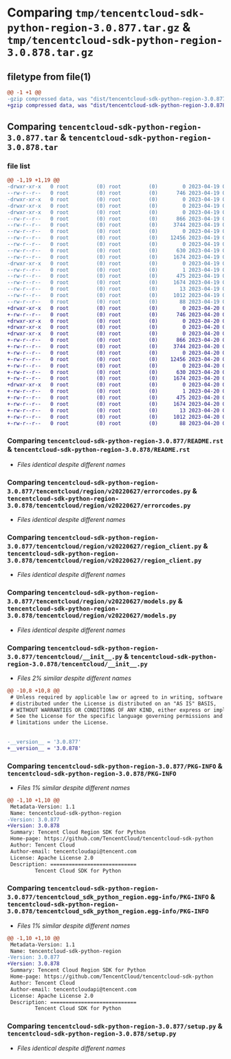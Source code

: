# Comparing `tmp/tencentcloud-sdk-python-region-3.0.877.tar.gz` & `tmp/tencentcloud-sdk-python-region-3.0.878.tar.gz`

## filetype from file(1)

```diff
@@ -1 +1 @@
-gzip compressed data, was "dist/tencentcloud-sdk-python-region-3.0.877.tar", last modified: Wed Apr 19 09:26:46 2023, max compression
+gzip compressed data, was "dist/tencentcloud-sdk-python-region-3.0.878.tar", last modified: Thu Apr 20 00:40:02 2023, max compression
```

## Comparing `tencentcloud-sdk-python-region-3.0.877.tar` & `tencentcloud-sdk-python-region-3.0.878.tar`

### file list

```diff
@@ -1,19 +1,19 @@
-drwxr-xr-x   0 root         (0) root         (0)        0 2023-04-19 09:26:46.000000 tencentcloud-sdk-python-region-3.0.877/
--rw-r--r--   0 root         (0) root         (0)      746 2023-04-19 09:26:46.000000 tencentcloud-sdk-python-region-3.0.877/README.rst
-drwxr-xr-x   0 root         (0) root         (0)        0 2023-04-19 09:26:46.000000 tencentcloud-sdk-python-region-3.0.877/tencentcloud/
-drwxr-xr-x   0 root         (0) root         (0)        0 2023-04-19 09:26:46.000000 tencentcloud-sdk-python-region-3.0.877/tencentcloud/region/
-drwxr-xr-x   0 root         (0) root         (0)        0 2023-04-19 09:26:46.000000 tencentcloud-sdk-python-region-3.0.877/tencentcloud/region/v20220627/
--rw-r--r--   0 root         (0) root         (0)      866 2023-04-19 09:26:46.000000 tencentcloud-sdk-python-region-3.0.877/tencentcloud/region/v20220627/errorcodes.py
--rw-r--r--   0 root         (0) root         (0)     3744 2023-04-19 09:26:46.000000 tencentcloud-sdk-python-region-3.0.877/tencentcloud/region/v20220627/region_client.py
--rw-r--r--   0 root         (0) root         (0)        0 2023-04-19 09:26:46.000000 tencentcloud-sdk-python-region-3.0.877/tencentcloud/region/v20220627/__init__.py
--rw-r--r--   0 root         (0) root         (0)    12456 2023-04-19 09:26:46.000000 tencentcloud-sdk-python-region-3.0.877/tencentcloud/region/v20220627/models.py
--rw-r--r--   0 root         (0) root         (0)        0 2023-04-19 09:26:46.000000 tencentcloud-sdk-python-region-3.0.877/tencentcloud/region/__init__.py
--rw-r--r--   0 root         (0) root         (0)      630 2023-04-19 09:26:46.000000 tencentcloud-sdk-python-region-3.0.877/tencentcloud/__init__.py
--rw-r--r--   0 root         (0) root         (0)     1674 2023-04-19 09:26:46.000000 tencentcloud-sdk-python-region-3.0.877/PKG-INFO
-drwxr-xr-x   0 root         (0) root         (0)        0 2023-04-19 09:26:46.000000 tencentcloud-sdk-python-region-3.0.877/tencentcloud_sdk_python_region.egg-info/
--rw-r--r--   0 root         (0) root         (0)        1 2023-04-19 09:26:46.000000 tencentcloud-sdk-python-region-3.0.877/tencentcloud_sdk_python_region.egg-info/dependency_links.txt
--rw-r--r--   0 root         (0) root         (0)      475 2023-04-19 09:26:46.000000 tencentcloud-sdk-python-region-3.0.877/tencentcloud_sdk_python_region.egg-info/SOURCES.txt
--rw-r--r--   0 root         (0) root         (0)     1674 2023-04-19 09:26:46.000000 tencentcloud-sdk-python-region-3.0.877/tencentcloud_sdk_python_region.egg-info/PKG-INFO
--rw-r--r--   0 root         (0) root         (0)       13 2023-04-19 09:26:46.000000 tencentcloud-sdk-python-region-3.0.877/tencentcloud_sdk_python_region.egg-info/top_level.txt
--rw-r--r--   0 root         (0) root         (0)     1012 2023-04-19 09:26:46.000000 tencentcloud-sdk-python-region-3.0.877/setup.py
--rw-r--r--   0 root         (0) root         (0)       88 2023-04-19 09:26:46.000000 tencentcloud-sdk-python-region-3.0.877/setup.cfg
+drwxr-xr-x   0 root         (0) root         (0)        0 2023-04-20 00:40:02.000000 tencentcloud-sdk-python-region-3.0.878/
+-rw-r--r--   0 root         (0) root         (0)      746 2023-04-20 00:40:01.000000 tencentcloud-sdk-python-region-3.0.878/README.rst
+drwxr-xr-x   0 root         (0) root         (0)        0 2023-04-20 00:40:02.000000 tencentcloud-sdk-python-region-3.0.878/tencentcloud/
+drwxr-xr-x   0 root         (0) root         (0)        0 2023-04-20 00:40:02.000000 tencentcloud-sdk-python-region-3.0.878/tencentcloud/region/
+drwxr-xr-x   0 root         (0) root         (0)        0 2023-04-20 00:40:02.000000 tencentcloud-sdk-python-region-3.0.878/tencentcloud/region/v20220627/
+-rw-r--r--   0 root         (0) root         (0)      866 2023-04-20 00:40:01.000000 tencentcloud-sdk-python-region-3.0.878/tencentcloud/region/v20220627/errorcodes.py
+-rw-r--r--   0 root         (0) root         (0)     3744 2023-04-20 00:40:01.000000 tencentcloud-sdk-python-region-3.0.878/tencentcloud/region/v20220627/region_client.py
+-rw-r--r--   0 root         (0) root         (0)        0 2023-04-20 00:40:01.000000 tencentcloud-sdk-python-region-3.0.878/tencentcloud/region/v20220627/__init__.py
+-rw-r--r--   0 root         (0) root         (0)    12456 2023-04-20 00:40:01.000000 tencentcloud-sdk-python-region-3.0.878/tencentcloud/region/v20220627/models.py
+-rw-r--r--   0 root         (0) root         (0)        0 2023-04-20 00:40:01.000000 tencentcloud-sdk-python-region-3.0.878/tencentcloud/region/__init__.py
+-rw-r--r--   0 root         (0) root         (0)      630 2023-04-20 00:40:01.000000 tencentcloud-sdk-python-region-3.0.878/tencentcloud/__init__.py
+-rw-r--r--   0 root         (0) root         (0)     1674 2023-04-20 00:40:02.000000 tencentcloud-sdk-python-region-3.0.878/PKG-INFO
+drwxr-xr-x   0 root         (0) root         (0)        0 2023-04-20 00:40:02.000000 tencentcloud-sdk-python-region-3.0.878/tencentcloud_sdk_python_region.egg-info/
+-rw-r--r--   0 root         (0) root         (0)        1 2023-04-20 00:40:02.000000 tencentcloud-sdk-python-region-3.0.878/tencentcloud_sdk_python_region.egg-info/dependency_links.txt
+-rw-r--r--   0 root         (0) root         (0)      475 2023-04-20 00:40:02.000000 tencentcloud-sdk-python-region-3.0.878/tencentcloud_sdk_python_region.egg-info/SOURCES.txt
+-rw-r--r--   0 root         (0) root         (0)     1674 2023-04-20 00:40:02.000000 tencentcloud-sdk-python-region-3.0.878/tencentcloud_sdk_python_region.egg-info/PKG-INFO
+-rw-r--r--   0 root         (0) root         (0)       13 2023-04-20 00:40:02.000000 tencentcloud-sdk-python-region-3.0.878/tencentcloud_sdk_python_region.egg-info/top_level.txt
+-rw-r--r--   0 root         (0) root         (0)     1012 2023-04-20 00:40:01.000000 tencentcloud-sdk-python-region-3.0.878/setup.py
+-rw-r--r--   0 root         (0) root         (0)       88 2023-04-20 00:40:02.000000 tencentcloud-sdk-python-region-3.0.878/setup.cfg
```

### Comparing `tencentcloud-sdk-python-region-3.0.877/README.rst` & `tencentcloud-sdk-python-region-3.0.878/README.rst`

 * *Files identical despite different names*

### Comparing `tencentcloud-sdk-python-region-3.0.877/tencentcloud/region/v20220627/errorcodes.py` & `tencentcloud-sdk-python-region-3.0.878/tencentcloud/region/v20220627/errorcodes.py`

 * *Files identical despite different names*

### Comparing `tencentcloud-sdk-python-region-3.0.877/tencentcloud/region/v20220627/region_client.py` & `tencentcloud-sdk-python-region-3.0.878/tencentcloud/region/v20220627/region_client.py`

 * *Files identical despite different names*

### Comparing `tencentcloud-sdk-python-region-3.0.877/tencentcloud/region/v20220627/models.py` & `tencentcloud-sdk-python-region-3.0.878/tencentcloud/region/v20220627/models.py`

 * *Files identical despite different names*

### Comparing `tencentcloud-sdk-python-region-3.0.877/tencentcloud/__init__.py` & `tencentcloud-sdk-python-region-3.0.878/tencentcloud/__init__.py`

 * *Files 2% similar despite different names*

```diff
@@ -10,8 +10,8 @@
 # Unless required by applicable law or agreed to in writing, software
 # distributed under the License is distributed on an "AS IS" BASIS,
 # WITHOUT WARRANTIES OR CONDITIONS OF ANY KIND, either express or implied.
 # See the License for the specific language governing permissions and
 # limitations under the License.
 
 
-__version__ = '3.0.877'
+__version__ = '3.0.878'
```

### Comparing `tencentcloud-sdk-python-region-3.0.877/PKG-INFO` & `tencentcloud-sdk-python-region-3.0.878/PKG-INFO`

 * *Files 1% similar despite different names*

```diff
@@ -1,10 +1,10 @@
 Metadata-Version: 1.1
 Name: tencentcloud-sdk-python-region
-Version: 3.0.877
+Version: 3.0.878
 Summary: Tencent Cloud Region SDK for Python
 Home-page: https://github.com/TencentCloud/tencentcloud-sdk-python
 Author: Tencent Cloud
 Author-email: tencentcloudapi@tencent.com
 License: Apache License 2.0
 Description: ============================
         Tencent Cloud SDK for Python
```

### Comparing `tencentcloud-sdk-python-region-3.0.877/tencentcloud_sdk_python_region.egg-info/PKG-INFO` & `tencentcloud-sdk-python-region-3.0.878/tencentcloud_sdk_python_region.egg-info/PKG-INFO`

 * *Files 1% similar despite different names*

```diff
@@ -1,10 +1,10 @@
 Metadata-Version: 1.1
 Name: tencentcloud-sdk-python-region
-Version: 3.0.877
+Version: 3.0.878
 Summary: Tencent Cloud Region SDK for Python
 Home-page: https://github.com/TencentCloud/tencentcloud-sdk-python
 Author: Tencent Cloud
 Author-email: tencentcloudapi@tencent.com
 License: Apache License 2.0
 Description: ============================
         Tencent Cloud SDK for Python
```

### Comparing `tencentcloud-sdk-python-region-3.0.877/setup.py` & `tencentcloud-sdk-python-region-3.0.878/setup.py`

 * *Files identical despite different names*

